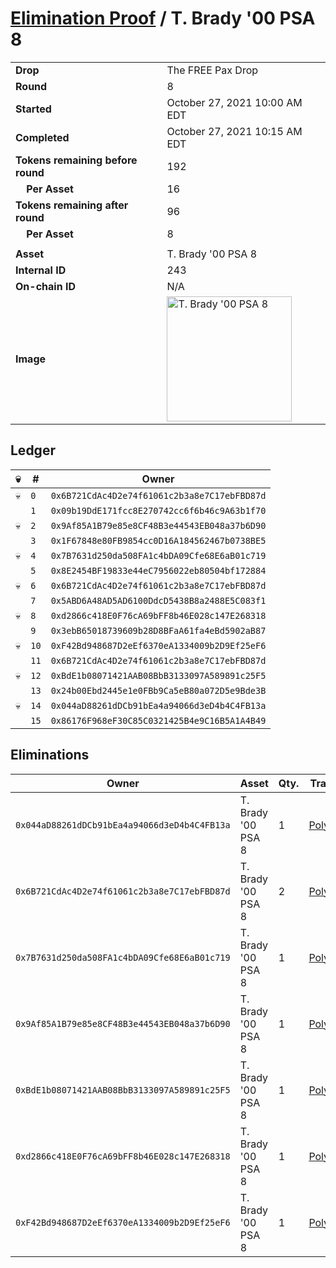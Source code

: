 # [Elimination Proof](./readme.md) / T. Brady &#039;00 PSA 8

|||
|---|---|
| **Drop** | The FREE Pax Drop |
| **Round** | 8 |
| **Started** | October 27, 2021 10:00 AM EDT |
| **Completed** | October 27, 2021 10:15 AM EDT |
| **Tokens remaining before round** | 192 |
| **&nbsp;&nbsp;&nbsp;&nbsp;Per Asset** | 16 |
| **Tokens remaining after round** | 96 |
| **&nbsp;&nbsp;&nbsp;&nbsp;Per Asset** | 8 |
| | |
| **Asset** | T. Brady &#039;00 PSA 8 |
| **Internal ID** | 243 |
| **On-chain ID** | N/A |
| **Image** | <img src="https://tcdn.blokpax.com/94aa4804-2e29-4935-b708-d9ac496662ee/55418692dbc32385cc87c5b511e638efef6baa8673c84979538ed3e8318d9881.jpg" height="200" alt="T. Brady &#039;00 PSA 8" /> |

## Ledger

| 💀 | # | Owner |
| --- | --- | --- |
| 💀 | `0` | `0x6B721CdAc4D2e74f61061c2b3a8e7C17ebFBD87d` |
|  | `1` | `0x09b19DdE171fcc8E270742cc6f6b46c9A63b1f70` |
| 💀 | `2` | `0x9Af85A1B79e85e8CF48B3e44543EB048a37b6D90` |
|  | `3` | `0x1F67848e80FB9854cc0D16A184562467b0738BE5` |
| 💀 | `4` | `0x7B7631d250da508FA1c4bDA09Cfe68E6aB01c719` |
|  | `5` | `0x8E2454BF19833e44eC7956022eb80504bf172884` |
| 💀 | `6` | `0x6B721CdAc4D2e74f61061c2b3a8e7C17ebFBD87d` |
|  | `7` | `0x5ABD6A48AD5AD6100DdcD5438B8a2488E5C083f1` |
| 💀 | `8` | `0xd2866c418E0F76cA69bFF8b46E028c147E268318` |
|  | `9` | `0x3ebB65018739609b28D8BFaA61fa4eBd5902aB87` |
| 💀 | `10` | `0xF42Bd948687D2eEf6370eA1334009b2D9Ef25eF6` |
|  | `11` | `0x6B721CdAc4D2e74f61061c2b3a8e7C17ebFBD87d` |
| 💀 | `12` | `0xBdE1b08071421AAB08BbB3133097A589891c25F5` |
|  | `13` | `0x24b00Ebd2445e1e0FBb9Ca5eB80a072D5e9Bde3B` |
| 💀 | `14` | `0x044aD88261dDCb91bEa4a94066d3eD4b4C4FB13a` |
|  | `15` | `0x86176F968eF30C85C0321425B4e9C16B5A1A4B49` |


## Eliminations

| Owner | Asset | Qty. | Transaction |
| --- | --- | --- | --- |
| `0x044aD88261dDCb91bEa4a94066d3eD4b4C4FB13a` | T. Brady '00 PSA 8 | 1 | [Polygonscan](https://polygonscan.com/tx/0x9e870c1d57b71f25116c8bdd7f1b841c75b26029c8391c74275d2de02bd11ba0) |
| `0x6B721CdAc4D2e74f61061c2b3a8e7C17ebFBD87d` | T. Brady '00 PSA 8 | 2 | [Polygonscan](https://polygonscan.com/tx/0x5f899cb34a1767bfa093321e676054d1aa62ad1939074164faf66247b6273219) |
| `0x7B7631d250da508FA1c4bDA09Cfe68E6aB01c719` | T. Brady '00 PSA 8 | 1 | [Polygonscan](https://polygonscan.com/tx/0x947bda4cbb3733344551a8689bb970debcdbcdee1a51a961cc058e4236fc6b4f) |
| `0x9Af85A1B79e85e8CF48B3e44543EB048a37b6D90` | T. Brady '00 PSA 8 | 1 | [Polygonscan](https://polygonscan.com/tx/0x1f7779942b3e5df221890e4705b889fb03c5eeb01c2c7b31afddcc4654b4014b) |
| `0xBdE1b08071421AAB08BbB3133097A589891c25F5` | T. Brady '00 PSA 8 | 1 | [Polygonscan](https://polygonscan.com/tx/0x3de97219f151e5d472cce8d070747f2a8479cb745ca1bcdcf56d187739120a64) |
| `0xd2866c418E0F76cA69bFF8b46E028c147E268318` | T. Brady '00 PSA 8 | 1 | [Polygonscan](https://polygonscan.com/tx/0x5b91328bc0ff1cef4f6421822fe11a35309a5fd3eef813f3caf711a8e94e9f6b) |
| `0xF42Bd948687D2eEf6370eA1334009b2D9Ef25eF6` | T. Brady '00 PSA 8 | 1 | [Polygonscan](https://polygonscan.com/tx/0x64b813d22d7f71f2bf57b69b5942ce4ccff54f352677f69026170d3adfea93b5) |
